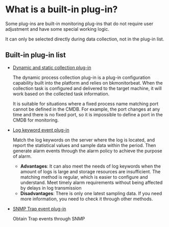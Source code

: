 # What is a built-in plug-in?

Some plug-ins are built-in monitoring plug-ins that do not require user adjustment and have some special working logic.

It can only be selected directly during data collection, not in the plug-in list.

## Built-in plug-in list


- [Dynamic and static collection plug-in](../scene-process/process_pattern_monitor.md)

     The dynamic process collection plug-in is a plug-in configuration capability built into the platform and relies on bkmonitorbeat. When the collection task is configured and delivered to the target machine, it will work based on the collected task information.

     It is suitable for situations where a fixed process name matching port cannot be defined in the CMDB. For example, the port changes at any time and there is no fixed port, so it is impossible to define a port in the CMDB for monitoring.

- [Log keyword event plug-in](../alarm-configurations/keywords_event.md)

     Match the log keywords on the server where the log is located, and report the statistical values and sample data within the period. Then generate alarm events through the alarm policy to achieve the purpose of alarm.

     * **Advantages**: It can also meet the needs of log keywords when the amount of logs is large and storage resources are insufficient. The matching method is regular, which is easier to configure and understand. Meet timely alarm requirements without being affected by delays in log transmission
     * **Disadvantages**: There is only one latest sampling data. If you need more information, you need to check it through other methods.


- [SNMP Trap event plug-in](../integrations-events/snmp_trap.md)

     Obtain Trap events through SNMP